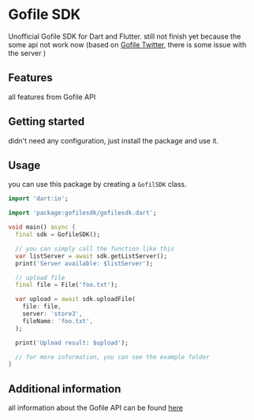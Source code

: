 <!--
This README describes the package. If you publish this package to pub.dev,
this README's contents appear on the landing page for your package.

For information about how to write a good package README, see the guide for
[writing package pages](https://dart.dev/tools/pub/writing-package-pages).

For general information about developing packages, see the Dart guide for
[creating packages](https://dart.dev/guides/libraries/create-packages)
and the Flutter guide for
[developing packages and plugins](https://flutter.dev/to/develop-packages).
-->

# Gofile SDK

Unofficial Gofile SDK for Dart and Flutter. still not finish yet because the some api not work now (based on [Gofile Twitter](https://x.com/Gofile_io/status/1852412567903191176), there is some issue with the server )

## Features

all features from Gofile API

## Getting started

didn't need any configuration, just install the package and use it.

## Usage

you can use this package by creating a `GofilSDK` class.

```dart
import 'dart:io';

import 'package:gofilesdk/gofilesdk.dart';

void main() async {
  final sdk = GofileSDK();

  // you can simply call the function like this
  var listServer = await sdk.getListServer();
  print('Server available: $listServer');

  // upload file
  final file = File('foo.txt');

  var upload = await sdk.uploadFile(
    file: file,
    server: 'store3',
    fileName: 'foo.txt',
  );

  print('Upload result: $upload');

  // for more information, you can see the example folder
}
```

## Additional information

all information about the Gofile API can be found [here](https://gofile.io/api)
